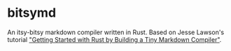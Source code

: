 # bitsymd
An itsy-bitsy markdown compiler written in Rust. Based on Jesse Lawson's tutorial ["Getting Started with Rust by Building a Tiny Markdown Compiler"](https://jesselawson.org/rust/getting-started-with-rust-by-building-a-tiny-markdown-compiler/).
